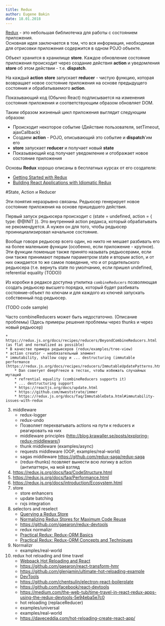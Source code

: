 ```yaml
---
title: Redux
author: Eugene Bakin
date: 18.01.2018
--- 
```


[Redux](https://redux.js.org/) - это небольшая библиотечка для работы с состоянием приложения.  
Основная идея заключается в том, что вся информация, необходимая для отрисовки приложения содержится в одном POJO объекте.

Объект хранится в хранилище **store**.
Каждое обновление состояние приложения происходит через создание действия **action** и уведомления **store** об этом действии - т.е. **dispatch**.

На каждый **action** **store** запускает **reducer** - чистую функцию, которая возвращает новое состояние приложения на основе предыдущего состояния и обрабатываемого **action**.

Показывающий код (Обычно React) подписывается на изменения состояния приложения и соответствующим образом обновляет DOM.

Таким образом жизненый цикл приложения выглядит следующим образом:
* Происходит некоторое событие (Действие пользователя, setTimeout, ajaxCallback)
* Создаем **action** - POJO, описывающий это событие и **dispatch**'им его
* **store** запускает **reducer** и получает новый **state**
* Показывающий код получает уведомление и отображает новое состояние приложения

Основы **Redux** хорошо описаны в бесплатных курсах от его создателя:
* [Getting Started with Redux](https://egghead.io/series/getting-started-with-redux)
* [Building React Applications with Idiomatic Redux](https://egghead.io/series/getting-started-with-redux)

#State, Action и Reducer

Эти понятия неразрывно связаны. Редьюсер генерирует новое состояние приложения на основе пришедшего действия.

Первый запуск редьюсера происходит с (state = undefined, action = { type: @@INIT }). Это внутренний action редакса, который обрабатывать не рекомендуется. А нужен он для того, чтобы редьюсер проинициализировал начальное состояние. 

Вообще говоря редьюсер всего один, но никто не мешает разбивать его на более маленькие функции (особенно, если приложение - крупное).  
Эти функции поменьше также принято называть редьюсерами, если они также принимают первым параметром state и вторым action, и от них ожидается то же самое поведение, что и от родительского редьюсера (т.е. вернуть state по умолчанию, если пришел undefined, referential equality (TODO))

Из коробки в редаксе доступна утилитка `combineReducers` позволяющая создать редьюсер высшего порядка, который будет разбивать состояние-объект по ключам и для каждого из ключей запускать собственный под-редьюсер. 

(TODO code sample)

Часто combineReducers может быть недостаточно. (Описание проблемы) (Здесь примеры решения проблемы через thunks и через новый редьюсер)

    * https://redux.js.org/docs/recipes/reducers/BeyondCombineReducers.html (as flat and normalized as possible)
    * В качестве примера редьюсеров (redux/examples/tree-view)
    * action creator - необязательный элемент
    * immutability, shallow copy и ... destructuring (immutable performance (https://redux.js.org/docs/recipes/reducers/ImmutableUpdatePatterns.html))
        * Dan советует deepFreeze в тестах, чтобы избежать случайных мутаций
        * refrential equality (combineReducers supports it)
        * ... destructuring support
        * https://reactjs.org/docs/update.html
        * https://github.com/mweststrate/immer
        * https://redux.js.org/docs/faq/ImmutableData.html#immutability-issues-with-redux
3. middleware
    * redux-logger
    * redux-undo
    * Позволяет перехватывать actions на пути к reducers и реагировать на них
    * middleware principles (http://blog.krawaller.se/posts/exploring-redux-middleware/)
    * thunk middleware (examples/async)
    * requests middleware (OOP, examples/real-world)
    * sagas middleware https://github.com/redux-saga/redux-saga
    * (redux-thunks) позвляет вынести всю логику в action (антипаттерн, на мой взгляд
4. https://redux.js.org/docs/faq/CodeStructure.html
5. https://redux.js.org/docs/faq/Performance.html
6. https://redux.js.org/docs/introduction/Ecosystem.html
7. store
    * store enhancers 
    * update batching
    * rxjs integration
8. selectors and reselect
    * [Querying a Redux Store](https://medium.com/@adamrackis/querying-a-redux-store-37db8c7f3b0f)
    * [Normalizing Redux Stores for Maximum Code Reuse](https://medium.com/@adamrackis/normalizing-redux-stores-for-maximum-code-reuse-ae6e3844ae95)
    * https://github.com/gaearon/redux-devtools
    * redux normalizr
    * [Practical Redux: Redux-ORM Basics](http://blog.isquaredsoftware.com/2016/10/practical-redux-part-1-redux-orm-basics/)
    * [Practical Redux: Redux-ORM Concepts and Techniques](http://blog.isquaredsoftware.com/2016/10/practical-redux-part-2-redux-orm-concepts-and-techniques/)
9. Normalizr
    * examples/real-world
10. redux hot reloading and time travel
    * [Webpack Hot Reloading and React](https://ctheu.com/2015/12/29/webpack-hot-reloading-and-react-how/)
    * https://github.com/gaearon/react-transform-hmr
    * https://github.com/glenjamin/ultimate-hot-reloading-example
    * [DevTools](https://github.com/gaearon/redux-devtools)
    * https://github.com/chentsulin/electron-react-boilerplate
    * https://github.com/facebook/react-devtools 
    * https://medium.com/the-web-tub/time-travel-in-react-redux-apps-using-the-redux-devtools-5e94eba5e7c0
    * hot reloading (replaceReducer)
    * examples/universal
    * examples/real-world
    * https://daveceddia.com/hot-reloading-create-react-app/
